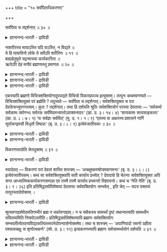 +++
title = "१० सर्वोपेताधिकरणम्"

+++

सर्वोपेता च तद्दर्शनात् ॥ ३० ॥  
<details><summary>ज्ञानानन्द-भारती - द्राविडी</summary>

सर्वोबेदा स तत्तर्सनात् ॥ ३० ॥
</details>

नाशरीरस्य मायाऽस्ति यदि वाऽस्ति, न विद्यते ॥  
ये हि मायाविनो लोके ते सर्वेऽपि शरीरिणः ॥ १९ ॥  
बाह्यहेतुमृते यद्वन्मायया कार्यकारिता ॥  
ऋतेऽपि देहं मायैवं ब्रह्मण्यस्तु प्रमाणतः ॥ २० ॥  
<details><summary>ज्ञानानन्द-भारती - द्राविडी</summary>

--वैयासिग न्यायमाला
</details>

<details><summary>ज्ञानानन्द-भारती - द्राविडी</summary>

सरीरमऱ्ऱदऱ्कु मायै इरुक्कुमा? अल्लदु इरुक्कादा? उलगत्तिल् ऎवर्गळ्
मायैयुळ्ळवर्गळाग इरुक्किऱार् कळो, अवर्गळ् ऎल्लोरुम् सरीरमुळ्ळवर्गळाग
इरुक्किऱार्गळ् ऎऩ्बदु पिरसित्तम् (आगैयाल्) (सरीरमऱ्ऱ तिऱ्कु मायै)
किडैयादु।
</details>

<details><summary>ज्ञानानन्द-भारती - द्राविडी</summary>

वॆळिक्कारणङ्गळ् (सामक्रिगळ्) ऎदुवुमऩ्ऩियिल् मायैयिऩाल् कार्यङ्गळै
सॆय्युम् तऩ्मै (पदार्त्तङ्गळै उण्डु पण्णुम् तऩ्मै) ऎप्पडि इरुन्दु
वरुगिऱदो, अव्विदमे (वेदमागिऱ) पिरमाणम् सॊल्वदाल् पिरह्मत् तिल्
सरीरमिल्लामल् मायै इरुक्कट्टुमे।
</details>

एकस्यापि ब्रह्मणो विचित्रशक्तियोगादुपपद्यते विचित्रो विकारप्रपञ्च
इत्युक्तम्। तत्पुनः कथमवगम्यते — विचित्रशक्तियुक्तं परं ब्रह्मेति ?
तदुच्यते — सर्वोपेता च तद्दर्शनात्। सर्वशक्तियुक्ता च परा
देवतेत्यभ्युपगन्तव्यम्। कुतः ? तद्दर्शनात्। तथा हि दर्शयति श्रुतिः
सर्वशक्तियोगं परस्या देवतायाः — ‘सर्वकर्मा सर्वकामः सर्वगन्धः सर्वरसः
सर्वमिदमभ्यात्तोऽवाक्यनादरः’ (छा. उ. ३। १४। ४) ‘सत्यकामः सत्यसङ्कल्पः’
(छा. उ. ८। ७। १) ‘यः सर्वज्ञः सर्ववित्’ (मु. उ. १। १। ९) ‘एतस्य वा
अक्षरस्य प्रशासने गार्गि सूर्याचन्द्रमसौ विधृतौ तिष्ठतः’ (बृ. उ. ३। ८।
९) इत्येवंजातीयका ॥ ३० ॥

<details><summary>ज्ञानानन्द-भारती - द्राविडी</summary>

\[निरवयवमाऩ पिरह्मम् मायैयिऩाल् सर्वजगत् कारणम् ऎऩ्ऱु सॊल्लप्पट्टदु।
उलगिल् सरीरत्तुडऩ् कूडिय तेवर्गळ्दाऩ् मायैयुडऩ् कूडिय वर्गळाग
इरुक्किऱार्गळ्। पिरह्मत्तिऱ्कु सरीरमिल्लाददाल् अदिल् मायै ऎप्पडि
इरुक्कमुडियुम्? ऎऩ्ऱु पूर्वबक्षम्। वॆळिप्पडैयाऩ कारणमॊऩ्ऱु मिल्लामले
मायै याल् पिरह्मम् कारणमावदु पोल सरीरमिल्लाद पिरह्मत्तिल् मायै
सम्बविक्कलाम् सुरुदि पिरमाणत्तैक् कॊण्डु इदै ऒप्पुक्कॊळ्ळत्ताऩ्
वेण्डुम्। इदुबोलवे ऒरे पिरह्मत्तिल् मायैयाल् विसित्तिरमाऩ सक्ति
इरुप्पदुम्, अदऩाल् विसित्तिरमाऩ पिरबञ्जम् उण्डावदुम् सुरुदि पिरमाणत्ताल्
ऒप्पुक्कॊळ्गिऱोम्।\]
</details>

<details><summary>ज्ञानानन्द-भारती - द्राविडी</summary>

ऒऩ्ऱागवेयिरुक्कुम् पिरह्मत्तिऱ्कु विसित्तिर माऩ सक्तियिऩ् सेर्क्कैयिऩाल्
विसित्तिरमायुळ्ळ विगार पिरबञ्जम् पॊरुन्दुमॆऩ्ऱु सॊल्लप्पट्टदु।
विसित्तिरमाऩ सक्तियुडऩ् कूडियदु परबिरह्मम् ऎऩ्ऱ अदु ऎप्पडि
अऱियप्पडुगिऱदु? अदु सॊल्लप्पडुगिऱदु; “ऎल्लामुळ्ळदुम्, अव्विदम्
काणुवदाल्” ऎल्ला सक्तियुडऩ् कूडियदु परदेवदै (पिरह्मम्) ऎऩ्ऱु
ऒप्पुक्कॊळ्ळवेण्डुम्। एऩ्? अव्विदम् काणुवदाल्, अप्पडियेयल्लवा सुरुदि
परदेवदैक्कु ऎल्ला सक्तियिऩ् सेर्क्कैयै काट्टुगिऱदु! “ऎल्ला सॆयलुमुळ्ळदु,
ऎल्ला काममुमुळ्ळदु, ऎल्ला कन्दमुमुळ्ळदु, ऎल्ला रसमुमुळ्ळदु, इदु
ऎल्लावऱ्ऱैयुम् वियाबित्तुळ्ळदु, वाक्कु अऱ्ऱदु, आसै अऱ्ऱदु" (सान्।३-१४-४)
"सत्य कामऩ्, सत्य सङ्गल्प्पऩ्" (सान्।८-७-१), "ऎवर् (पॊदुवाग)
ऎल्लामऱिन्दवरो, (कुऱिप्पिट्टु) ऎल्लावऱ्ऱैयुम् अऱिन्दवरो' (मुण्डग।
१-१-९), ‘“इन्द अक्षरत्तिऩुडैय आळुगैयिल्दाऩ्, हे कार्क्कि, सूर्यऩुम्,
सन्दिरऩुम् ताङ्गप्पट्टु निऱ्किऩ्ऱऩ" (पिरुहत् ३-८-९), ऎऩ्ऱु इदुबोलुळ्ळदु।
</details>

विकरणत्वान्नेति चेत्तदुक्तम् ॥ ३१ ॥  
<details><summary>ज्ञानानन्द-भारती - द्राविडी</summary>

विगरणत्वान्नेदि सेत्तदुक्तम् ॥ ३१ ॥
</details>

स्यादेतत् — विकरणां परां देवतां शास्ति शास्त्रम् —
‘अचक्षुष्कमश्रोत्रमवागमनाः’ (बृ. उ. ३। ८। ८) इत्येवंजातीयकम्। कथं सा
सर्वशक्तियुक्तापि सती कार्याय प्रभवेत् ? देवादयो हि चेतनाः
सर्वशक्तियुक्ता अपि सन्त आध्यात्मिककार्यकरणसम्पन्ना एव तस्मै तस्मै
कार्याय प्रभवन्तो विज्ञायन्ते। कथं च ‘नेति नेति’ (बृ. उ. ३। ९। २६)
इति प्रतिषिद्धसर्वविशेषाया देवतायाः सर्वशक्तियोगः सम्भवेत् , इति चेत् —
यदत्र वक्तव्यं तत्पुरस्तादेवोक्तम् ।

<details><summary>ज्ञानानन्द-भारती - द्राविडी</summary>

इदु इरुक्कलाम्: "कण् इल्लाददु, कादु इल्लाददु, वाक्कु इल्लाददु, मऩस्
इल्लाददु” (पिरुहत् ३-८-८) ऎऩ्बदु पोलुळ्ळ सास्तिरम् परदेवदैयै
इन्दिरियमऱ्ऱदु ऎऩ्ऱु सॊल्लुगिऱदु। ऎल्ला सक्तियुडऩ् कूडियिरुन्दालुम्गूड
अदु ऎप्पडि कार्यत्तिऩ् पॊरुट्टु सामर्त्तियमुळ्ळदाग इरुक्कुम्? तेवर्गळ्
मुदलाऩ सेदऩर्गळ् ऎल्ला सक्तियुडऩ् कूडियवर्गळाग इरुन्दुम्गूड
आत्यात्मिगमाऩ सरीरम् इन्दिरियङ्गळ् इवैगळै उडैयवर्गळागवे ताऩ् अन्दन्द
कार्यत्तिऩ् पॊरुट्टु सामर्त्तिय मुळ्ळवर्गळाग अऱियप्पडुगिऱार्गळ्। “इदु
अल्ल, इदु अल्ल" (पिरुहत् ३-९-२६) ऎऩ्ऱु ऎल्ला विसे षङ्गळुम्
मऱुक्कप्पट्टुळ्ळ तेवदैक्कु ऎल्ला सक्तियुडऩ् सेर्क्कै ऎप्पडि
सम्बविक्कुम्? ऎऩ्ऱाल्, इव्विष यत्तिल् ऎदु सॊल्ल वेण्डियदो अदु मुऩ्ऩालेये
सॊल्लप्पट्टुविट्टदु।
</details>

श्रुत्यवगाह्यमेवेदमतिगम्भीरं ब्रह्म न तर्कावगाह्यम्। न च यथैकस्य
सामर्थ्यं दृष्टं तथान्यस्यापि सामर्थ्येन भवितव्यमिति नियमोऽस्तीति।
प्रतिषिद्धसर्वविशेषस्यापि ब्रह्मणः सर्वशक्तियोगः
सम्भवतीत्येतदप्यविद्याकल्पितरूपभेदोपन्यासेनोक्तमेव। तथा च शास्त्रम् —
‘अपाणिपादो जवनो ग्रहीता पश्यत्यचक्षुः स शृणोत्यकर्णः’ (श्वे. उ. ३। १९)
इत्यकरणस्यापि ब्रह्मणः सर्वसामर्थ्ययोगं दर्शयति ॥ ३१ ॥

<details><summary>ज्ञानानन्द-भारती - द्राविडी</summary>

वॆगु कम्बीरमायुळ्ळ इन्द पिरह्मम् सुरुदियिऩाल् अऱिय वेण्डियदे तविर,
तर्क्कत्तिऩाल् अऱियक्कूडिय तिल्लै। मेलुम् ऒरु वस्तुविऩ् सामर्त्तियम्
ऎव्विदम् पार्क्कप्पट्टदो, अप्पडिये ताऩ् मऱ्ऱ वस्तुविऱ्कुम् सामर्त्तियम्
इरुक्कवेण्डु मॆऩ्ऱ नियमम् किडैयादु।
</details>

<details><summary>ज्ञानानन्द-भारती - द्राविडी</summary>

ऎल्ला विसेषङ्गळुम् मऱुक्कप्पट्टिरुक्कुम् पिरह्मत्तिऱ्कुम्, ऎल्ला
सक्तियुडऩ् सेर्क्कै सम्ब विक्कुम् ऎऩ्ऱ इन्द विषयमुम् अवित्यैयिऩाल्
कल्बिक् कप्पट्ट रूबबेद विषयमाग सॊऩ्ऩदिऩालेये सॊल्लप्पट्टदु। अप्पडिये
सास्तिरमुम् “कै कालऱ्ऱदु वेगमाग सॆल्गिऱवर् ऎडुप्पवर्, कण् इल्लादवर्
पार्क्किऱार्, कादिल्लादवर् केट्किऱार्" (सुवेदा ३-१९) ऎऩ्ऱु
इन्दिरियमिल्लाद पिरह्मत्तिऱ्कुम् ऎल्ला सामर्त्तियत्तिऩ् सेर्क्कैयैक्
काट्टुगिऱदु। (३१)
</details>

